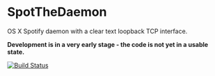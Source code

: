 SpotTheDaemon
============
OS X Spotify daemon with a clear text loopback TCP interface.

**Development is in a very early stage - the code is not yet in a usable state.**

[![Build Status](https://travis-ci.org/niklasberglund/spotdadaemon.svg?branch=master)](https://travis-ci.org/niklasberglund/spotdadaemon)
